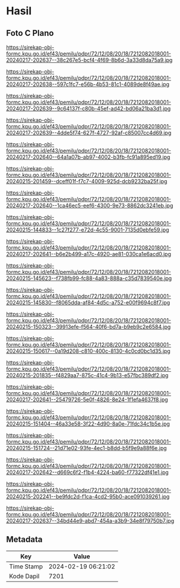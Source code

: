 # Hasil

## Foto C Plano

https://sirekap-obj-formc.kpu.go.id/ef43/pemilu/pdpr/72/12/08/20/18/7212082018001-20240217-202637--38c267e5-bcf4-4f69-8b6d-3a33d8da75a9.jpg

https://sirekap-obj-formc.kpu.go.id/ef43/pemilu/pdpr/72/12/08/20/18/7212082018001-20240217-202638--597c1fc7-e56b-4b53-81c1-4089de8f49ae.jpg

https://sirekap-obj-formc.kpu.go.id/ef43/pemilu/pdpr/72/12/08/20/18/7212082018001-20240217-202639--9c64137f-c80b-45ef-ad42-bd06a21ba3d1.jpg

https://sirekap-obj-formc.kpu.go.id/ef43/pemilu/pdpr/72/12/08/20/18/7212082018001-20240217-202639--4dde5f74-627f-4727-92af-c85007cc4d69.jpg

https://sirekap-obj-formc.kpu.go.id/ef43/pemilu/pdpr/72/12/08/20/18/7212082018001-20240217-202640--64a1a07b-ab97-4002-b3fb-fc91a895ed19.jpg

https://sirekap-obj-formc.kpu.go.id/ef43/pemilu/pdpr/72/12/08/20/18/7212082018001-20240215-201459--dceff01f-f7c7-4009-925d-dcb9232ba25f.jpg

https://sirekap-obj-formc.kpu.go.id/ef43/pemilu/pdpr/72/12/08/20/18/7212082018001-20240217-202640--1ca46ec5-eef6-4300-9e73-8862dc3241eb.jpg

https://sirekap-obj-formc.kpu.go.id/ef43/pemilu/pdpr/72/12/08/20/18/7212082018001-20240215-144833--1c27f277-e72d-4c55-9001-7135d0ebfe59.jpg

https://sirekap-obj-formc.kpu.go.id/ef43/pemilu/pdpr/72/12/08/20/18/7212082018001-20240217-202641--b6e2b499-a17c-4920-ae81-030ca1e6acd0.jpg

https://sirekap-obj-formc.kpu.go.id/ef43/pemilu/pdpr/72/12/08/20/18/7212082018001-20240215-145623--f738fb99-fc88-4a83-888a-c35d7839540e.jpg

https://sirekap-obj-formc.kpu.go.id/ef43/pemilu/pdpr/72/12/08/20/18/7212082018001-20240215-145830--f8065dda-af84-4d5c-a752-e00f9694c8f7.jpg

https://sirekap-obj-formc.kpu.go.id/ef43/pemilu/pdpr/72/12/08/20/18/7212082018001-20240215-150323--39913efe-f564-40f6-bd7a-b9eb9c2e6584.jpg

https://sirekap-obj-formc.kpu.go.id/ef43/pemilu/pdpr/72/12/08/20/18/7212082018001-20240215-150617--0a19d208-c810-400c-8130-4c0cd0bc1d35.jpg

https://sirekap-obj-formc.kpu.go.id/ef43/pemilu/pdpr/72/12/08/20/18/7212082018001-20240215-201835--f4829aa7-875c-41c4-9b13-e57fbc389df2.jpg

https://sirekap-obj-formc.kpu.go.id/ef43/pemilu/pdpr/72/12/08/20/18/7212082018001-20240217-202641--25479726-5e0f-4826-8e24-1f1efa4637f8.jpg

https://sirekap-obj-formc.kpu.go.id/ef43/pemilu/pdpr/72/12/08/20/18/7212082018001-20240215-151404--46a33e58-3f22-4d90-8a0e-71fdc34c1b5e.jpg

https://sirekap-obj-formc.kpu.go.id/ef43/pemilu/pdpr/72/12/08/20/18/7212082018001-20240215-151724--21d71e02-93fe-4ec1-b8dd-b5f9e9a88f6e.jpg

https://sirekap-obj-formc.kpu.go.id/ef43/pemilu/pdpr/72/12/08/20/18/7212082018001-20240217-202642--d669c6f2-f1b4-4224-ba60-f77322df41e1.jpg

https://sirekap-obj-formc.kpu.go.id/ef43/pemilu/pdpr/72/12/08/20/18/7212082018001-20240215-202241--be9fdc2d-f1ca-4cd2-95b0-ace091039261.jpg

https://sirekap-obj-formc.kpu.go.id/ef43/pemilu/pdpr/72/12/08/20/18/7212082018001-20240217-202637--34bd44e9-abd7-454a-a3b9-34e8f79750b7.jpg


## Metadata

| Key        | Value               |
| ---------- | ------------------- |
| Time Stamp | 2024-02-19 06:21:02 |
| Kode Dapil | 7201                |



